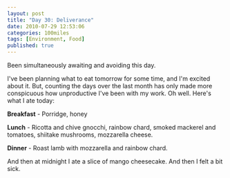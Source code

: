 ```yaml
---
layout: post
title: "Day 30: Deliverance"
date: 2010-07-29 12:53:06
categories: 100miles
tags: [Environment, Food]
published: true
---
```


Been simultaneously awaiting and avoiding this day.

<!--more-->

I've been planning what to eat tomorrow for some time, and I'm excited about it. But, counting the days over the last month has only made more conspicuous how unproductive I've been with my work. Oh well. Here's what I ate today:

**Breakfast** - Porridge, honey

**Lunch** - Ricotta and chive gnocchi, rainbow chard, smoked mackerel and tomatoes, shiitake mushrooms, mozzarella cheese.

**Dinner** - Roast lamb with mozzarella and rainbow chard.

And then at midnight I ate a slice of mango cheesecake. And then I felt a bit sick.
